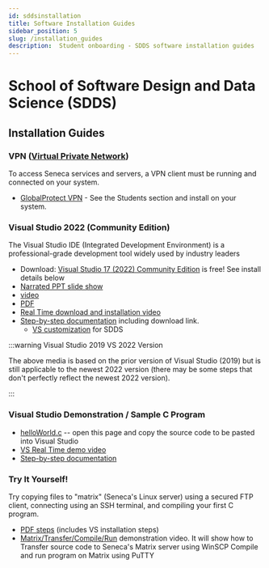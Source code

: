 ```yaml
---
id: sddsinstallation
title: Software Installation Guides
sidebar_position: 5
slug: /installation_guides
description:  Student onboarding - SDDS software installation guides
---
```


# School of Software Design and Data Science \(SDDS\)

## Installation Guides

### VPN ([Virtual Private Network](https://en.wikipedia.org/wiki/Virtual_private_network))
To access Seneca services and servers,
a VPN client must be running and connected on your system.
* [GlobalProtect VPN](https://students.senecacollege.ca/spaces/186/it-services/wiki/view/1024/vpn) - See the Students section and install on your system.  

### Visual Studio 2022 (Community Edition)

The Visual Studio IDE \(Integrated Development Environment\) is a professional-grade development tool widely used by industry leaders 
* Download: [Visual Studio 17 \(2022\) Community Edition](https://visualstudio.microsoft.com/free-developer-offers/) is free! See install details below
* [Narrated PPT slide show](https://ict.senecacollege.ca//~ipc144/pages/startup/Visual_Studio_install_narrated_PPT.ppsx)
* [video](https://ict.senecacollege.ca//~ipc144/pages/startup/Visual_Studio_install_narrated_PPT.mp4)
* [PDF](https://ict.senecacollege.ca//~ipc144/pages/startup/Visual_Studio_install.pdf)
* [Real Time download and installation video](https://ict.senecacollege.ca//~ipc144/pages/startup/Visual_Studio_download_and_install_live_demo.mp4)
* [Step-by-step documentation](https://ict.senecacollege.ca//~ipc144/pages/startup/CP4P_Week1_VS_2019_demo.pdf) including download link.
    * [VS customization](https://ict.senecacollege.ca//~ipc144/pages/startup/Visual%20Studio%20customization.pdf) for SDDS

:::warning Visual Studio 2019 VS 2022 Version

The above media is based on the prior version of Visual Studio (2019) but is still applicable to the newest 2022 version (there may be some steps that don't perfectly reflect the newest 2022 version).

:::

### Visual Studio Demonstration / Sample C Program
* [helloWorld.c](https://ict.senecacollege.ca//~ipc144/pages/startup/helloWorld.html) -- open this page and copy the source code to be pasted into Visual Studio
* [VS Real Time demo video](https://ict.senecacollege.ca//~ipc144/pages/startup/Visual_Studio_helloWorld_demo.mp4)
* [Step-by-step documentation](https://ict.senecacollege.ca//~ipc144/pages/startup/CP4P_Week1_VS_2019_demo.pdf)

### Try It Yourself!
Try copying files to "matrix" (Seneca's Linux server) using a secured FTP client, connecting using an SSH terminal, and compiling your first C program.
* [PDF steps](https://ict.senecacollege.ca//~ipc144/pages/startup/maxtrix_transfer_compile_run.mp4) (includes VS installation steps)
* [Matrix/Transfer/Compile/Run](https://ict.senecacollege.ca//~ipc144/pages/startup/maxtrix_transfer_compile_run.mp4) demonstration video. It will show how to
Transfer source code to Seneca's Matrix server using WinSCP
Compile and run program on Matrix using PuTTY